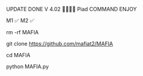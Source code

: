 UPDATE DONE V 4.02 🥷🏻🇦🇱
Piad COMMAND ENJOY

 M1 ✅ M2 ✅


rm -rf MAFIA 

git clone https://github.com/mafiat2/MAFIA

cd MAFIA 

python MAFIA.py
